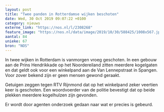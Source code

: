 ```yaml
---
layout: post
title: "Twee panden in Rotterdamse wijken beschoten"
date: Wed, 30 Oct 2019 09:07:22 +0100
category: nieuws
externe_link: "https://nos.nl/l/2308268"
feature_image: "https://nos.nl/data/image/2019/10/30/588425/1008x567.jpg"
aantal: 84
unieke: 67
bron: "NOS"
---
```


<p>In twee wijken in Rotterdam is vanmorgen vroeg geschoten. In een gebouw aan de Prins Hendrikkade op het Noordereiland zitten meerdere kogelgaten en dat geldt ook voor een winkelpand aan de Van Lennepstraat in Spangen. Voor zover bekend zijn er geen mensen gewond geraakt.</p>
<p>Getuigen zeggen tegen RTV Rijnmond dat op het winkelpand zeker veertien keer is geschoten. Een woordvoerder van de politie bevestigt dat op beide plekken meerdere kogelhulzen zijn gevonden.</p>
<p>Er wordt door agenten onderzoek gedaan naar wat er precies is gebeurd.</p>

